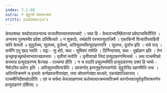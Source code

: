 ```yaml
---
index: 7.1.68
sutra: न सुदुर्भ्यां केवलाभ्याम्
vritti: padamanjari
---
```


  केवलशब्दः शब्दोपातादन्यस्य सजातीयस्याभावमाचष्टे । यथा हि -  केवलाभ्यामिहैताभ्यां प्रवेष्टव्यमितीरिते ।  अन्यस्य पुरुषस्यैव प्रवेशः प्रतिषिध्यते ॥  न शुकादेः, तथेहापि परस्परयुताधिमौ ।  एकाकिनौ विजातीयसहितौ चापि केवलौ ॥  सुदुर्लभम्, सुलभम्, दुर्लभम्, अतिसुलभमित्युदाहरणानि । सुलाभः, दुर्लाभ इति । भावे घञ् । कर्मणि  एतु खल् भवति । यद्वा - सुः क्षेपे, यथा - सुषिक्तं नामेति । दिर्निन्दायाम्, यथा - दुर्ब्राह्मण इति । तेन कृच्छ्राकृच्छ्रार्थत्वाभावात्खलभावः ।  तृतीयां मत्वेति । तृतीयापक्षे त्विदं प्रत्युदाहरणमित्यर्थः । अथ पञ्चमीपक्षे कस्मान्न प्रत्युदाहरणम् कैत्याह - पञ्चम्यां हीति । न च तदापि प्रसुल्म्भमिति प्रत्युदाहरणम् उक्तं हि भाष्ये - नैषोऽस्ति प्रयोगः इति ।  अतिसुलभमित्यत्रेति । उपसर्गात् इत्यनुवृतेरुपसर्गयोः सुदुरोरिह ग्रहणमिति भावः । अतिरतिक्रमणे च इत्यतेः कर्णप्रवचनीयसंज्ञा, तया चोपसर्गसंज्ञा बाध्यते, एकसंज्ञाधिकारात् । पञ्चमीनिर्देशपक्षेऽपीति । एवं च सर्वथा केवलग्रहणस्य कर्तव्यत्वात्क्रमव्यतिक्रमे कार्णाभावात्पूर्वतृतीयाश्रयणेन प्रत्युदाहरणं दर्शितम् ॥